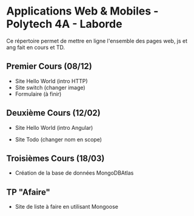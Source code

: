 # Applications Web & Mobiles - Polytech 4A - Laborde

Ce répertoire permet de mettre en ligne l'ensemble des pages web, js et ang fait en cours et TD.

## Premier Cours (08/12)

- Site Hello World (intro HTTP)
- Site switch (changer image)
- Formulaire (à finir)

## Deuxième Cours (12/02)

- Site Hello World (intro Angular)

- Site Todo (changer nom en scope)

## Troisièmes Cours (18/03)

- Création de la base de données MongoDBAtlas

## TP "Afaire"

- Site de liste à faire en utilisant Mongoose
